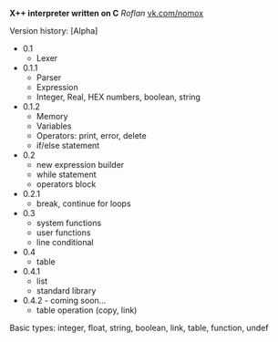 **X++ interpreter written on C**
*Roflan*
[vk.com/nomox](https://vk.com/nomox)



Version history:
[Alpha]
- 0.1
  - Lexer
- 0.1.1
  - Parser
  - Expression
  - Integer, Real, HEX numbers, boolean, string
- 0.1.2
  - Memory
  - Variables
  - Operators: print, error, delete
  - if/else statement
- 0.2
  - new expression builder
  - while statement
  - operators block
- 0.2.1
  - break, continue for loops
- 0.3
  - system functions
  - user functions
  - line conditional
- 0.4
  - table
- 0.4.1
  - list
  - standard library
- 0.4.2 - coming soon...
  - table operation (copy, link)

Basic types: integer, float, string, boolean, link, table, function, undef
